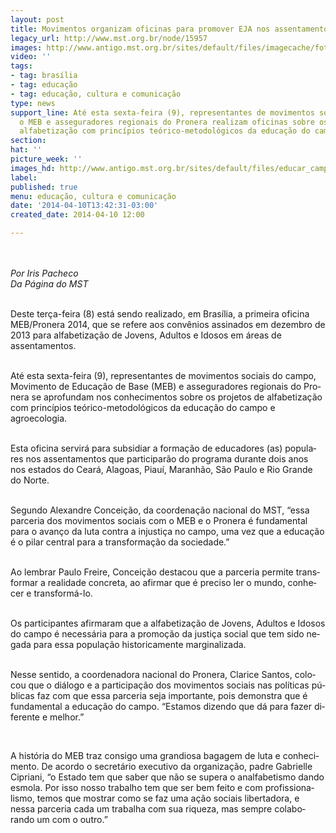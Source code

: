 ```yaml
---
layout: post
title: Movimentos organizam oficinas para promover EJA nos assentamentos
legacy_url: http://www.mst.org.br/node/15957
images: http://www.antigo.mst.org.br/sites/default/files/imagecache/foto_destaque/educar_campo.jpg
video: ''
tags:
- tag: brasília
- tag: educação
- tag: educação, cultura e comunicação
type: news
support_line: Até esta sexta-feira (9), representantes de movimentos sociais do campo,
  o MEB e asseguradores regionais do Pronera realizam oficinas sobre os projetos de
  alfabetização com princípios teórico-metodológicos da educação do campo.
section: 
hat: ''
picture_week: ''
images_hd: http://www.antigo.mst.org.br/sites/default/files/educar_campo.jpg
label: 
published: true
menu: educação, cultura e comunicação
date: '2014-04-10T13:42:31-03:00'
created_date: 2014-04-10 12:00

---
```

<p class="MsoNormal"><em><span lang="PT-BR"><o:p><br><br>Por Iris Pacheco<br></o:p></span></em><em><span lang="PT-BR"><o:p>Da Página do MST</o:p></span></em><span lang="PT-BR"><o:p>&nbsp;<br><br type="_moz"></o:p></span></p><p class="MsoNormal"><span lang="PT-BR">Deste terça-feira (8) está sendo realizado, em Brasília, a primeira oficina MEB/Pronera 2014, que se refere aos convênios assinados em dezembro de 2013 para alfabetização de Jovens, Adultos e Idosos em áreas de assentamentos.<o:p></o:p></span></p><p class="MsoNormal"><span lang="PT-BR"><br>Até esta sexta-feira (9), representantes de movimentos sociais do campo, Movimento de Educação de Base (MEB) e asseguradores regionais do Pronera se aprofundam nos conhecimentos sobre os projetos de alfabetização com princípios teórico-metodológicos da educação do campo e agroecologia.<o:p></o:p></span></p><p class="MsoNormal"><span lang="PT-BR"><br>Esta oficina servirá para subsidiar a formação de educadores (as) populares nos assentamentos que participarão do programa durante dois anos nos estados do Ceará, Alagoas, Piauí, Maranhão, São Paulo e Rio Grande do Norte.<o:p></o:p></span></p><p class="MsoNormal"><span lang="PT-BR"><br>Segundo Alexandre Conceição, da coordenação nacional do MST, “essa parceria dos movimentos sociais com o MEB e o Pronera é fundamental para o avanço da luta contra a injustiça no campo, uma vez que a educação é o pilar central para a transformação da sociedade.”<o:p></o:p></span></p><p class="MsoNormal"><span lang="PT-BR"><br>Ao lembrar Paulo Freire, Conceição destacou que a parceria permite transformar a realidade concreta, ao afirmar que é preciso ler o mundo, conhecer e transformá-lo.<o:p></o:p></span></p><p class="MsoNormal"><span lang="PT-BR"><br>Os participantes afirmaram que a alfabetização de Jovens, Adultos e Idosos do campo é necessária para a promoção da justiça social que tem sido negada para essa população historicamente marginalizada. <o:p></o:p></span></p><p class="MsoNormal"><span lang="PT-BR"><br>Nesse sentido, a coordenadora nacional do Pronera, Clarice Santos, colocou que o diálogo e a participação dos movimentos sociais nas políticas públicas faz com que essa parceria seja importante, pois demonstra que é fundamental a educação do campo. “Estamos dizendo que dá para fazer diferente e melhor.”<o:p></o:p></span></p><p class="MsoNormal">&nbsp;</p><p class="MsoNormal"><span lang="PT-BR">A história do MEB traz consigo uma grandiosa bagagem de luta e conhecimento. De acordo o secretário executivo da organização, padre Gabrielle Cipriani, “o Estado tem que saber que não se supera o analfabetismo dando esmola. Por isso nosso trabalho tem que ser bem feito e com profissionalismo, temos que mostrar como se faz uma ação sociais libertadora, e nessa parceria cada um trabalha com sua riqueza, mas sempre colaborando um com o outro.”<o:p></o:p></span></p>

